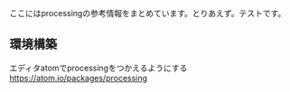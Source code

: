 ここにはprocessingの参考情報をまとめています。とりあえず。テストです。

## 環境構築
エディタatomでprocessingをつかえるようにする
https://atom.io/packages/processing
